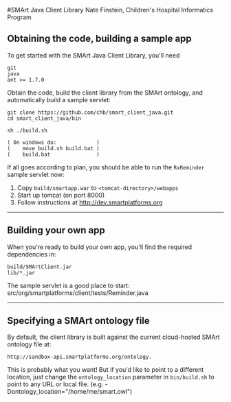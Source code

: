 #SMArt Java Client Library
Nate Finstein, Children's Hospital Informatics Program

## Obtaining the code, building a sample app

To get started with the SMArt Java Client Library, you'll need

    git
    java
    ant >= 1.7.0

Obtain the code, build the client library from the SMArt ontology,
and automatically build a sample servlet:

    git clone https://github.com/chb/smart_client_java.git
    cd smart_client_java/bin

    sh ./build.sh

    ( On windows do:             )
    (    move build.sh build.bat )
    (    build.bat               )

If all goes according to plan, you should be able to run the
`RxReminder` sample servlet now:

  1. Copy `build/smartapp.war` to `<tomcat-directory>/webapps`
  2. Start up tomcat (on port 8000)
  3. Follow instructions at http://dev.smartplatforms.org

---
## Building your own app

When you're ready to build your own app, you'll find the required
dependencies in:

    build/SMArtClient.jar
    lib/*.jar

The sample servlet is a good place to start:
    src/org/smartplatforms/client/tests/Reminder.java

---
## Specifying a SMArt ontology file

By default, the client library is built against the current
cloud-hosted SMArt ontology file at:

    http://sandbox-api.smartplatforms.org/ontology.

This is probably what you want!  But if you'd like to point to a
different location, just change the `ontology_location` parameter in
`bin/build.sh` to point to any URL or local file.
(e.g. -Dontology_location="/home/me/smart.owl")
